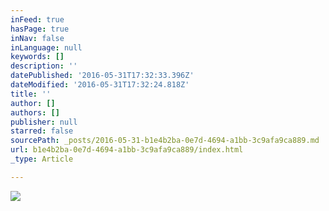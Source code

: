 ```yaml
---
inFeed: true
hasPage: true
inNav: false
inLanguage: null
keywords: []
description: ''
datePublished: '2016-05-31T17:32:33.396Z'
dateModified: '2016-05-31T17:32:24.818Z'
title: ''
author: []
authors: []
publisher: null
starred: false
sourcePath: _posts/2016-05-31-b1e4b2ba-0e7d-4694-a1bb-3c9afa9ca889.md
url: b1e4b2ba-0e7d-4694-a1bb-3c9afa9ca889/index.html
_type: Article

---
```

![](https://the-grid-user-content.s3-us-west-2.amazonaws.com/a38a6e1e-aece-445f-89c8-1332aeaf218c.jpg)